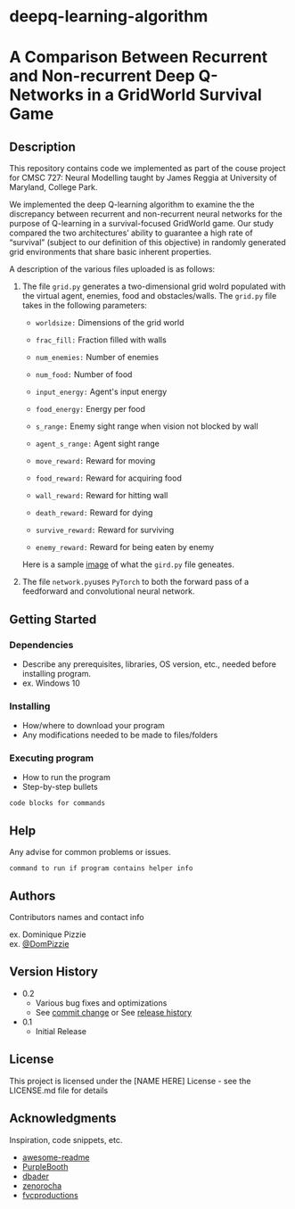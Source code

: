 # deepq-learning-algorithm

# A Comparison Between Recurrent and Non-recurrent Deep Q-Networks in a GridWorld Survival Game

## Description

This repository contains code we implemented as part of the couse project for CMSC 727: Neural Modelling taught by James Reggia at University of Maryland, College Park. 

We implemented the deep Q-learning algorithm to examine the the discrepancy between recurrent and non-recurrent neural
networks for the purpose of Q-learning in a survival-focused GridWorld game. Our study compared the two architectures’ ability to guarantee a
high rate of “survival” (subject to our definition of this objective) in randomly generated grid environments that share basic inherent properties.

A description of the various files uploaded is as follows:

1. The file ```grid.py``` generates a two-dimensional grid wolrd populated with the virtual agent, enemies, food and obstacles/walls. 
   The `grid.py` file takes in the following parameters:
   
   - `worldsize:` Dimensions of the grid world
   - `frac_fill:` Fraction filled with walls
   - `num_enemies:` Number of enemies
   - `num_food:` Number of food
   - `input_energy:` Agent's input energy
   - `food_energy:` Energy per food
   - `s_range:` Enemy sight range when vision not blocked by wall
   - `agent_s_range:` Agent sight range

   - `move_reward:` Reward for moving
   - `food_reward:` Reward for acquiring food
   - `wall_reward:` Reward for hitting wall
   - `death_reward:` Reward for dying
   - `survive_reward:` Reward for surviving
   - `enemy_reward:` Reward for being eaten by enemy

   Here is a sample [image](images/grid.png) of what the `gird.py` file geneates.
   

2. The file `network.py`uses `PyTorch` to both the forward pass of a feedforward and convolutional neural network.

## Getting Started

### Dependencies

* Describe any prerequisites, libraries, OS version, etc., needed before installing program.
* ex. Windows 10

### Installing

* How/where to download your program
* Any modifications needed to be made to files/folders

### Executing program

* How to run the program
* Step-by-step bullets
```
code blocks for commands
```

## Help

Any advise for common problems or issues.
```
command to run if program contains helper info
```

## Authors

Contributors names and contact info

ex. Dominique Pizzie  
ex. [@DomPizzie](https://twitter.com/dompizzie)

## Version History

* 0.2
    * Various bug fixes and optimizations
    * See [commit change]() or See [release history]()
* 0.1
    * Initial Release

## License

This project is licensed under the [NAME HERE] License - see the LICENSE.md file for details

## Acknowledgments

Inspiration, code snippets, etc.
* [awesome-readme](https://github.com/matiassingers/awesome-readme)
* [PurpleBooth](https://gist.github.com/PurpleBooth/109311bb0361f32d87a2)
* [dbader](https://github.com/dbader/readme-template)
* [zenorocha](https://gist.github.com/zenorocha/4526327)
* [fvcproductions](https://gist.github.com/fvcproductions/1bfc2d4aecb01a834b46)
